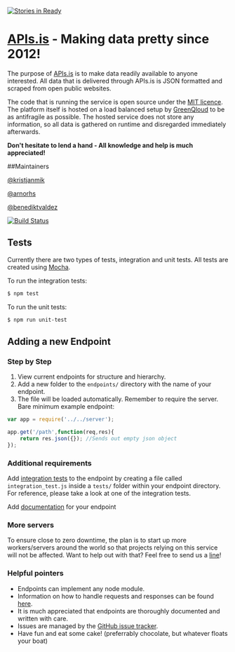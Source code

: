 [![Stories in Ready](https://badge.waffle.io/kristjanmik/apis.png?label=ready&title=Ready)](https://waffle.io/kristjanmik/apis)
# [APIs.is](http://apis.is) - Making data pretty since 2012!

The purpose of [APIs.is](http://apis.is) is to make data readily available to anyone interested. All data that is delivered through APIs.is is JSON formatted and scraped from open public websites.

The code that is running the service is open source under the [MIT licence](https://en.wikipedia.org/wiki/MIT_License). The platform itself is hosted on a load balanced setup by [GreenQloud](http://www.greenqloud.com) to be as antifragile as possible. The hosted service does not store any information, so all data is gathered on runtime and disregarded immediately afterwards.

**Don't hesitate to lend a hand - All knowledge and help is much appreciated!**

##Maintainers

[@kristjanmik](https://github.com/kristjanmik/)

[@arnorhs](https://github.com/arnorhs/)

[@benediktvaldez](https://github.com/benediktvaldez)


[![Build Status](https://travis-ci.org/kristjanmik/apis.png?branch=master)](https://travis-ci.org/kristjanmik/apis)


## Tests

Currently there are two types of tests, integration and unit tests. All tests are created using [Mocha](http://visionmedia.github.io/mocha/).

To run the integration tests:
```sh
$ npm test
```

To run the unit tests:
```sh
$ npm run unit-test
```

## Adding a new Endpoint

### Step by Step

1. View current endpoints for structure and hierarchy.
2. Add a new folder to the `endpoints/` directory with the name of your endpoint.
3. The file will be loaded automatically. Remember to require the server. Bare minimum example endpoint:

```javascript
var app = require('../../server');

app.get('/path',function(req,res){
    return res.json({}); //Sends out empty json object
});
```

### Additional requirements

Add [integration tests](http://en.wikipedia.org/wiki/Integration_testing) to the endpoint by creating a file called `integration_test.js` inside a `tests/` folder within your endpoint directory. For reference, please take a look at one of the integration tests.

Add [documentation](https://github.com/kristjanmik/apis-docs) for your endpoint

### More servers

To ensure close to zero downtime, the plan is to start up more workers/servers around the world so that projects relying on this service will not be affected. Want to help out with that? Feel free to send us a [line](mailto:apis@apis.is)!

### Helpful pointers

- Endpoints can implement any node module.
- Information on how to handle requests and responses can be found [here](http://expressjs.com/api.html).
- It is much appreciated that endpoints are thoroughly documented and written with care.
- Issues are managed by the [GitHub issue tracker](https://github.com/kristjanmik/apis/issues).
- Have fun and eat some cake! (preferrably chocolate, but whatever floats your boat)